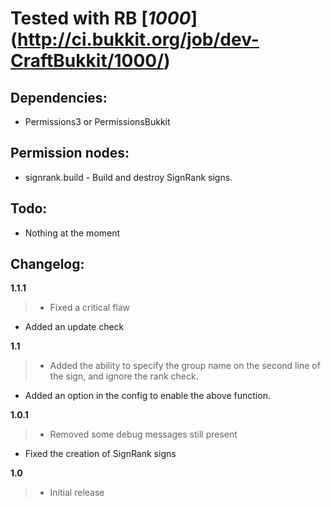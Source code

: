 # Tested with RB [_1000_] (http://ci.bukkit.org/job/dev-CraftBukkit/1000/)
## Dependencies:
-   Permissions3 or PermissionsBukkit

## Permission nodes:
-   signrank.build - Build and destroy SignRank signs.

## Todo:
-   Nothing at the moment

## Changelog:

__1.1.1__

> -   Fixed a critical flaw
-   Added an update check

__1.1__

> -   Added the ability to specify the group name on the second line of the sign, and ignore the rank check.
-   Added an option in the config to enable the above function.

__1.0.1__

> -   Removed some debug messages still present
-   Fixed the creation of SignRank signs

__1.0__

> -   Initial release